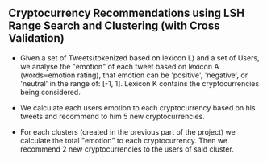 ## Cryptocurrency Recommendations using LSH Range Search and Clustering (with Cross Validation)
-	Given a set of Tweets(tokenized based on lexicon L) and a set of Users, we analyse the "emotion" of each tweet based on lexicon A (words=emotion rating), that emotion can be 'positive', 'negative', or 'neutral' in the range of: [-1, 1]. Lexicon K contains the cryptocurrencies being considered.

-	We calculate each users emotion to each cryptocurrency based on his tweets and recommend to him 5 new cryptocurrencies.

-	For each clusters (created in the previous part of the project) we calculate the total "emotion" to each cryptocurrency. Then we recommend 2 new cryptocurrencies to the users of said cluster.
